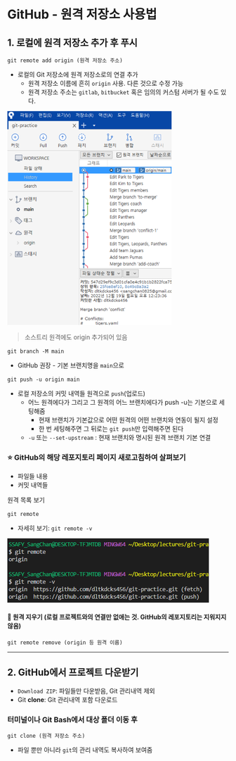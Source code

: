 # GitHub - 원격 저장소 사용법



## 1. 로컬에 원격 저장소 추가 후 푸시

```
git remote add origin (원격 저장소 주소)
```

- 로컬의 Git 저장소에 원격 저장소로의 연결 추가
  - 원격 저장소 이름에 흔히 `origin` 사용. 다른 것으로 수정 가능
  - 원격 저장소 주소는 `gitlab`, `bitbucket` 혹은 임의의 커스텀 서버가 될 수도 있다.

<img src="assets/image-20221223103224075.png" alt="image-20221223103224075" style="zoom:80%;" />

> 소스트리 원격에도 origin 추가되어 있음

```
git branch -M main
```

- GitHub 권장 - 기본 브랜치명을 `main`으로

```
git push -u origin main
```

- 로컬 저장소의 커밋 내역들 원격으로 `push`(업로드)
  - 어느 원격에다가 그리고 그 원격의 어느 브랜치에다가 push -u는 기본으로 세팅해줌
    - 현재 브랜치가 기본값으로 어떤 원격의 어떤 브랜치와 연동이 될지 설정
    - 한 번 세팅해주면 그 뒤로는 `git push`만 입력해주면 된다
  - `-u` 또는 `--set-upstream` : 현재 브랜치와 명시된 원격 브랜치 기본 연결



### ⭐️ GitHub의 해당 레포지토리 페이지 새로고침하여 살펴보기

- 파일들 내용
- 커밋 내역들



원격 목록 보기

```
git remote
```

- 자세히 보기: `git remote -v`

![image-20221223104335604](assets/image-20221223104335604.png)

#### 📌 원격 지우기 (로컬 프로젝트와의 연결만 없애는 것. GitHub의 레포지토리는 지워지지 않음)

```
git remote remove (origin 등 원격 이름)
```

---



## 2. GitHub에서 프로젝트 다운받기

- `Download ZIP`: 파일들만 다운받음, Git 관리내역 제외
- Git **clone**: Git 관리내역 포함 다운로드



### 터미널이나 Git Bash에서 대상 폴더 이동 후

```
git clone (원격 저장소 주소)
```

- 파일 뿐만 아니라 `git`의 관리 내역도 복사하여 보여줌
